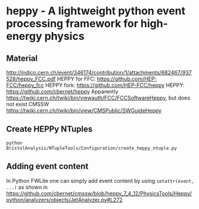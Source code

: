 # heppy - A lightweight python event processing framework for high-energy physics

## Material
http://indico.cern.ch/event/346174/contribution/1/attachments/682467/937528/heppy_FCC.pdf
HEPPY for FFC: https://github.com/HEP-FCC/heppy_fcc
HEPPY fork:  https://github.com/HEP-FCC/heppy
HEPPY: https://github.com/cbernet/heppy
Apparently https://twiki.cern.ch/twiki/bin/viewauth/FCC/FCCSoftwareHeppy, but does not exist
CMSSW https://twiki.cern.ch/twiki/bin/view/CMSPublic/SWGuideHeppy

## Create HEPPy NTuples
```
python BristolAnalysis/NTupleTools/Configuration/create_heppy_ntuple.py
```

## Adding event content
In Python FWLite one can simply add event content by using `setattr(event, ...)`
as shown in https://github.com/cbernet/cmssw/blob/heppy_7_4_12/PhysicsTools/Heppy/python/analyzers/objects/JetAnalyzer.py#L272
